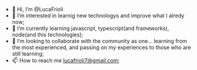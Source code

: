 - 👋 Hi, I’m @LucaFrioli
- 👀 I’m interested in learnig new technologys and improve what I alredy now;
- 🌱 I’m currently learning javascript, typescript(and frameworks), node(and this technologies);
- 💞️ I’m looking to collaborate with the community as one... learning from the most experienced, and passing on my experiences to those who are still learning;
- 📫 How to reach me lucafrioli7@gmail.com;

<!---
LucaFrioli/LucaFrioli is a ✨ special ✨ repository because its `README.md` (this file) appears on your GitHub profile.
You can click the Preview link to take a look at your changes.
--->
